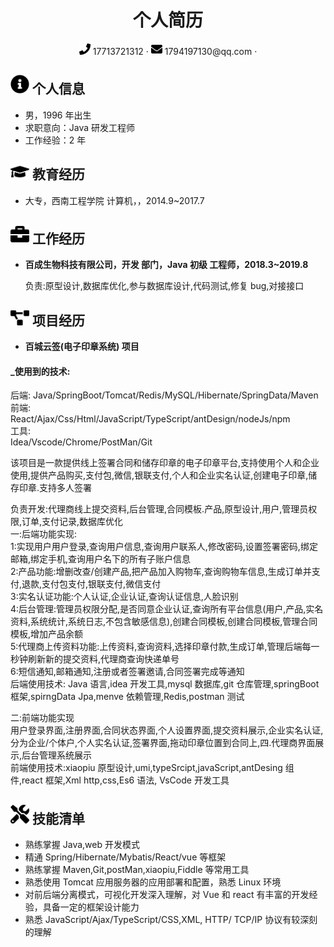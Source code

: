  <center>
     <h1>个人简历</h1>
     <div>
         <span>
             <img src="assets/phone-solid.svg" width="18px">
             17713721312
         </span>
         ·
         <span>
             <img src="assets/envelope-solid.svg" width="18px">
            1794197130@qq.com
         </span>
         ·
     </div>
 </center>

## <img src="assets/info-circle-solid.svg" width="30px"> 个人信息

- 男，1996 年出生
- 求职意向：Java 研发工程师
- 工作经验：2 年

## <img src="assets/graduation-cap-solid.svg" width="30px"> 教育经历

- 大专，西南工程学院 计算机，，2014.9~2017.7

## <img src="assets/briefcase-solid.svg" width="30px"> 工作经历

- **百成生物科技有限公司，开发 部门，Java 初级 工程师，2018.3~2019.8**

  负责:原型设计,数据库优化,参与数据库设计,代码测试,修复 bug,对接接口

## <img src="assets/project-diagram-solid.svg" width="30px"> 项目经历

- **百城云签(电子印章系统) 项目**

#### \_使用到的技术:

后端: Java/SpringBoot/Tomcat/Redis/MySQL/Hibernate/SpringData/Maven  
前端:  
 React/Ajax/Css/Html/JavaScript/TypeScript/antDesign/nodeJs/npm  
工具:  
 Idea/Vscode/Chrome/PostMan/Git

该项目是一款提供线上签署合同和储存印章的电子印章平台,支持使用个人和企业使用,提供产品购买,支付包,微信,银联支付,个人和企业实名认证,创建电子印章,储存印章.支持多人签署

负责开发:代理商线上提交资料,后台管理,合同模板.产品,原型设计,用户,管理员权限,订单,支付记录,数据库优化  
一:后端功能实现:  
1:实现用户用户登录,查询用户信息,查询用户联系人,修改密码,设置签署密码,绑定邮箱,绑定手机,查询用户名下的所有子账户信息  
2:产品功能:增删改查/创建产品,把产品加入购物车,查询购物车信息,生成订单并支付,退款,支付包支付,银联支付,微信支付  
3:实名认证功能:个人认证,企业认证,查询认证信息,人脸识别  
4:后台管理:管理员权限分配,是否同意企业认证,查询所有平台信息(用户,产品,实名资料,系统统计,系统日志,不包含敏感信息),创建合同模板,创建合同模板,管理合同模板,增加产品余额  
5:代理商上传资料功能:上传资料,查询资料,选择印章付款,生成订单,管理后端每一秒钟刷新新的提交资料,代理商查询快递单号  
6:短信通知,邮箱通知,注册或者签署邀请,合同签署完成等通知  
后端使用技术: Java 语言,idea 开发工具,mysql 数据库,git 仓库管理,springBoot 框架,spirngData Jpa,menve 依赖管理,Redis,postman 测试

二:前端功能实现  
 用户登录界面,注册界面,合同状态界面,个人设置界面,提交资料展示,企业实名认证,分为企业/个体户,个人实名认证,签署界面,拖动印章位置到合同上,四.代理商界面展示,后台管理系统展示  
 前端使用技术:xiaopiu 原型设计,umi,typeSrcipt,javaScript,antDesing 组件,react 框架,Xml http,css,Es6 语法, VsCode 开发工具

## <img src="assets/tools-solid.svg" width="30px"> 技能清单

- 熟练掌握 Java,web 开发模式
- 精通 Spring/Hibernate/Mybatis/React/vue 等框架
- 熟练掌握 Maven,Git,postMan,xiaopiu,Fiddle 等常用工具
- 熟悉使用 Tomcat 应用服务器的应用部署和配置，熟悉 Linux 环境
- 对前后端分离模式，可视化开发深入理解，对 Vue 和 react 有丰富的开发经验，具备一定的框架设计能力
- 熟悉 JavaScript/Ajax/TypeScript/CSS,XML, HTTP/ TCP/IP 协议有较深刻的理解
